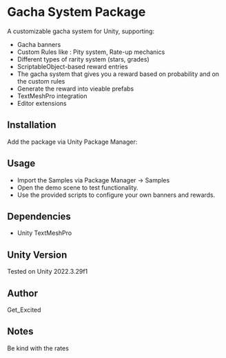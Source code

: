# Gacha System Package

A customizable gacha system for Unity, supporting:
- Gacha banners
- Custom Rules like : Pity system, Rate-up mechanics
- Different types of rarity system (stars, grades)
- ScriptableObject-based reward entries
- The gacha system that gives you a reward based on probability and on the custom rules
- Generate the reward into vieable prefabs
- TextMeshPro integration
- Editor extensions

## Installation

Add the package via Unity Package Manager:


## Usage

- Import the Samples via Package Manager → Samples
- Open the demo scene to test functionality.
- Use the provided scripts to configure your own banners and rewards.

## Dependencies

- Unity TextMeshPro

## Unity Version

Tested on Unity 2022.3.29f1

## Author

Get_Excited

## Notes

Be kind with the rates
